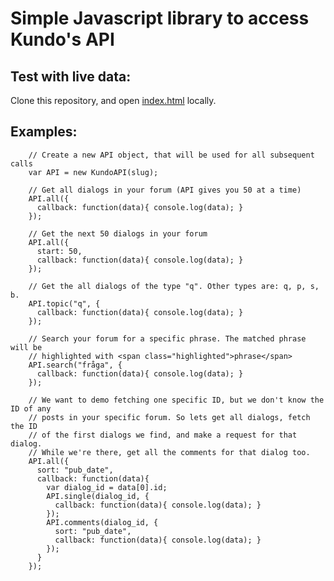 Simple Javascript library to access Kundo's API
===============================================

Test with live data:
--------------------

Clone this repository, and open [index.html](https://github.com/kundo/kundo-javascript/blob/master/index.html) locally.

Examples:
---------

        // Create a new API object, that will be used for all subsequent calls
        var API = new KundoAPI(slug);

        // Get all dialogs in your forum (API gives you 50 at a time)
        API.all({
          callback: function(data){ console.log(data); }
        });

        // Get the next 50 dialogs in your forum
        API.all({
          start: 50,
          callback: function(data){ console.log(data); }
        });

        // Get the all dialogs of the type "q". Other types are: q, p, s, b.
        API.topic("q", {
          callback: function(data){ console.log(data); }
        });

        // Search your forum for a specific phrase. The matched phrase will be
        // highlighted with <span class="highlighted">phrase</span>
        API.search("fråga", {
          callback: function(data){ console.log(data); }
        });

        // We want to demo fetching one specific ID, but we don't know the ID of any
        // posts in your specific forum. So lets get all dialogs, fetch the ID
        // of the first dialogs we find, and make a request for that dialog.
        // While we're there, get all the comments for that dialog too.
        API.all({
          sort: "pub_date",
          callback: function(data){
            var dialog_id = data[0].id;
            API.single(dialog_id, {
              callback: function(data){ console.log(data); }
            });
            API.comments(dialog_id, {
              sort: "pub_date",
              callback: function(data){ console.log(data); }
            });
          }
        });
